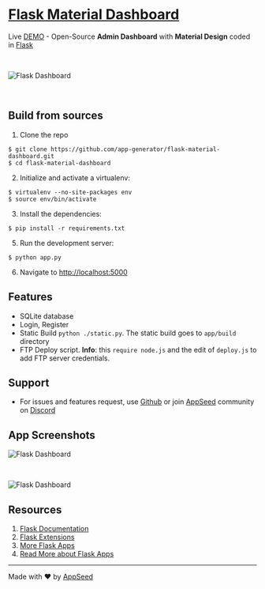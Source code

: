 # [Flask Material Dashboard](https://flask-material-dashboard.appseed.us)

Live [DEMO](https://flask-material-dashboard.appseed.us) - Open-Source **Admin Dashboard** with **Material Design** coded in [Flask](http://flask.pocoo.org/)

<br />

![Flask Dashboard](https://github.com/app-generator/flask-material-dashboard/blob/master/screenshots/flask-material-dashboard-intro.gif)

<br />

## Build from sources

1. Clone the repo
  ```
  $ git clone https://github.com/app-generator/flask-material-dashboard.git
  $ cd flask-material-dashboard
  ```

2. Initialize and activate a virtualenv:
  ```
  $ virtualenv --no-site-packages env
  $ source env/bin/activate
  ```

3. Install the dependencies:
  ```
  $ pip install -r requirements.txt
  ```

5. Run the development server:
  ```
  $ python app.py
  ```

6. Navigate to [http://localhost:5000](http://localhost:5000)

## Features

- SQLite database
- Login, Register
- Static Build `python ./static.py`. The static build goes to `app/build` directory 
- FTP Deploy script. **Info**: this `require node.js` and the edit of `deploy.js` to add FTP server credentials. 

## Support

- For issues and features request, use [Github](https://github.com/app-generator/flask-argon-dashboard/issues/new) or join [AppSeed](https://appseed.us) community on [Discord](https://discord.gg/fZC6hup)   

## App Screenshots

![Flask Dashboard](https://github.com/app-generator/flask-material-dashboard/blob/master/screenshots/flask-material-dashboard-notif.jpg)

<br />

![Flask Dashboard](https://github.com/app-generator/flask-material-dashboard/blob/master/screenshots/flask-material-dashboard-profile.jpg)

## Resources

1. [Flask Documentation](http://flask.pocoo.org/docs/)
2. [Flask Extensions](http://flask.pocoo.org/extensions/)
3. [More Flask Apps](https://appseed.us/apps/flask-apps)
4. [Read More about Flask Apps](https://blog.appseed.us/tag/flask)

---
Made with ♥ by [AppSeed](https://appseed.us?ref=github)

